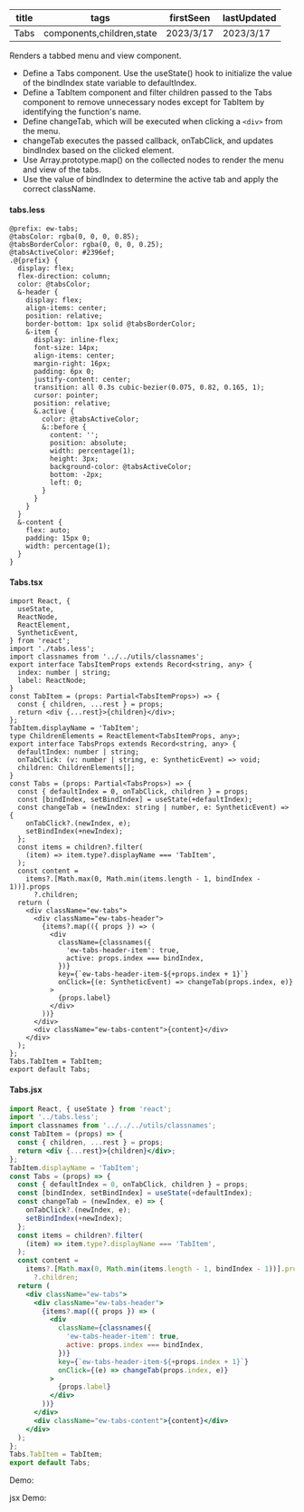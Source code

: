 | title | tags                      | firstSeen | lastUpdated |
| ----- | ------------------------- | --------- | ----------- |
| Tabs  | components,children,state | 2023/3/17 | 2023/3/17   |

Renders a tabbed menu and view component.

- Define a Tabs component. Use the useState() hook to initialize the value of the bindIndex state variable to defaultIndex.
- Define a TabItem component and filter children passed to the Tabs component to remove unnecessary nodes except for TabItem by identifying the function's name.
- Define changeTab, which will be executed when clicking a `<div>` from the menu.
- changeTab executes the passed callback, onTabClick, and updates bindIndex based on the clicked element.
- Use Array.prototype.map() on the collected nodes to render the menu and view of the tabs.
- Use the value of bindIndex to determine the active tab and apply the correct className.

#### tabs.less

```less
@prefix: ew-tabs;
@tabsColor: rgba(0, 0, 0, 0.85);
@tabsBorderColor: rgba(0, 0, 0, 0.25);
@tabsActiveColor: #2396ef;
.@{prefix} {
  display: flex;
  flex-direction: column;
  color: @tabsColor;
  &-header {
    display: flex;
    align-items: center;
    position: relative;
    border-bottom: 1px solid @tabsBorderColor;
    &-item {
      display: inline-flex;
      font-size: 14px;
      align-items: center;
      margin-right: 16px;
      padding: 6px 0;
      justify-content: center;
      transition: all 0.3s cubic-bezier(0.075, 0.82, 0.165, 1);
      cursor: pointer;
      position: relative;
      &.active {
        color: @tabsActiveColor;
        &::before {
          content: '';
          position: absolute;
          width: percentage(1);
          height: 3px;
          background-color: @tabsActiveColor;
          bottom: -2px;
          left: 0;
        }
      }
    }
  }
  &-content {
    flex: auto;
    padding: 15px 0;
    width: percentage(1);
  }
}
```

#### Tabs.tsx

```tsx | pure
import React, {
  useState,
  ReactNode,
  ReactElement,
  SyntheticEvent,
} from 'react';
import './tabs.less';
import classnames from '../../utils/classnames';
export interface TabsItemProps extends Record<string, any> {
  index: number | string;
  label: ReactNode;
}
const TabItem = (props: Partial<TabsItemProps>) => {
  const { children, ...rest } = props;
  return <div {...rest}>{children}</div>;
};
TabItem.displayName = 'TabItem';
type ChildrenElements = ReactElement<TabsItemProps, any>;
export interface TabsProps extends Record<string, any> {
  defaultIndex: number | string;
  onTabClick: (v: number | string, e: SyntheticEvent) => void;
  children: ChildrenElements[];
}
const Tabs = (props: Partial<TabsProps>) => {
  const { defaultIndex = 0, onTabClick, children } = props;
  const [bindIndex, setBindIndex] = useState(+defaultIndex);
  const changeTab = (newIndex: string | number, e: SyntheticEvent) => {
    onTabClick?.(newIndex, e);
    setBindIndex(+newIndex);
  };
  const items = children?.filter(
    (item) => item.type?.displayName === 'TabItem',
  );
  const content =
    items?.[Math.max(0, Math.min(items.length - 1, bindIndex - 1))].props
      ?.children;
  return (
    <div className="ew-tabs">
      <div className="ew-tabs-header">
        {items?.map(({ props }) => (
          <div
            className={classnames({
              'ew-tabs-header-item': true,
              active: props.index === bindIndex,
            })}
            key={`ew-tabs-header-item-${+props.index + 1}`}
            onClick={(e: SyntheticEvent) => changeTab(props.index, e)}
          >
            {props.label}
          </div>
        ))}
      </div>
      <div className="ew-tabs-content">{content}</div>
    </div>
  );
};
Tabs.TabItem = TabItem;
export default Tabs;
```

#### Tabs.jsx

```jsx | pure
import React, { useState } from 'react';
import '../tabs.less';
import classnames from '../../../utils/classnames';
const TabItem = (props) => {
  const { children, ...rest } = props;
  return <div {...rest}>{children}</div>;
};
TabItem.displayName = 'TabItem';
const Tabs = (props) => {
  const { defaultIndex = 0, onTabClick, children } = props;
  const [bindIndex, setBindIndex] = useState(+defaultIndex);
  const changeTab = (newIndex, e) => {
    onTabClick?.(newIndex, e);
    setBindIndex(+newIndex);
  };
  const items = children?.filter(
    (item) => item.type?.displayName === 'TabItem',
  );
  const content =
    items?.[Math.max(0, Math.min(items.length - 1, bindIndex - 1))].props
      ?.children;
  return (
    <div className="ew-tabs">
      <div className="ew-tabs-header">
        {items?.map(({ props }) => (
          <div
            className={classnames({
              'ew-tabs-header-item': true,
              active: props.index === bindIndex,
            })}
            key={`ew-tabs-header-item-${+props.index + 1}`}
            onClick={(e) => changeTab(props.index, e)}
          >
            {props.label}
          </div>
        ))}
      </div>
      <div className="ew-tabs-content">{content}</div>
    </div>
  );
};
Tabs.TabItem = TabItem;
export default Tabs;
```

Demo:

<code src="./Demo.tsx" id="tabsTsxDemo"></code>

jsx Demo:

<code src="./jsx/Demo.jsx" id="tabsJsxDemo"></code>
